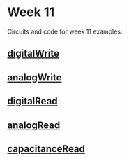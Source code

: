 # Week 11

Circuits and code for week 11 examples:

## [digitalWrite](./00.digitalWrite/)
## [analogWrite](./01.analogWrite/)

## [digitalRead](./02.digitalRead/)
## [analogRead](./03.analogRead/)

## [capacitanceRead](./04.capacitanceRead/)
